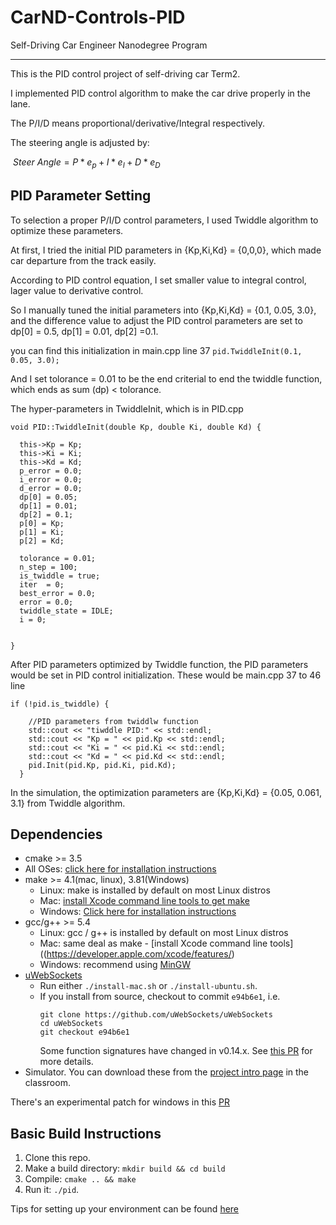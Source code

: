 # CarND-Controls-PID
Self-Driving Car Engineer Nanodegree Program

---

This is the PID control project of self-driving car Term2. 

I implemented PID control algorithm to make the car drive properly in the lane. 

The P/I/D means proportional/derivative/Integral  respectively.

The steering angle is adjusted by:

​	$Steer\ Angle= P*e_{p}+I*e_{I}+D*e_{D}$



## PID Parameter Setting

To selection a proper P/I/D control parameters, I used Twiddle algorithm to optimize these parameters.

At first, I tried the initial PID parameters in {Kp,Ki,Kd} = {0,0,0}, which made car departure from the track easily. 

According to PID control equation, I set smaller value to integral control, lager value to derivative control.

So I manually tuned the initial parameters into {Kp,Ki,Kd} = {0.1, 0.05, 3.0}, and the difference value to adjust the PID control parameters are set to dp[0] = 0.5, dp[1] = 0.01, dp[2] =0.1.

you can find this initialization in main.cpp line 37 `pid.TwiddleInit(0.1, 0.05, 3.0);`

And I set tolorance = 0.01 to be the end criterial to end the twiddle function, which ends as sum (dp) < tolorance.

The hyper-parameters in TwiddleInit, which is in PID.cpp  

```
void PID::TwiddleInit(double Kp, double Ki, double Kd) {
  
  this->Kp = Kp;
  this->Ki = Ki;
  this->Kd = Kd;
  p_error = 0.0;
  i_error = 0.0;
  d_error = 0.0;
  dp[0] = 0.05;
  dp[1] = 0.01;
  dp[2] = 0.1;
  p[0] = Kp;
  p[1] = Ki;
  p[2] = Kd;

  tolorance = 0.01;
  n_step = 100;
  is_twiddle = true;
  iter  = 0;
  best_error = 0.0;
  error = 0.0;
  twiddle_state = IDLE;
  i = 0;


}

```

After PID parameters optimized by Twiddle function, the PID parameters would be set in PID control initialization. These would be main.cpp 37  to  46 line

```
if (!pid.is_twiddle) {

    //PID parameters from twiddlw function
    std::cout << "tiwddle PID:" << std::endl;
    std::cout << "Kp = " << pid.Kp << std::endl;
    std::cout << "Ki = " << pid.Ki << std::endl;
    std::cout << "Kd = " << pid.Kd << std::endl;
    pid.Init(pid.Kp, pid.Ki, pid.Kd);
  }

```

In the simulation, the optimization parameters are {Kp,Ki,Kd} = {0.05, 0.061, 3.1} from Twiddle algorithm.

## Dependencies

* cmake >= 3.5
 * All OSes: [click here for installation instructions](https://cmake.org/install/)
* make >= 4.1(mac, linux), 3.81(Windows)
  * Linux: make is installed by default on most Linux distros
  * Mac: [install Xcode command line tools to get make](https://developer.apple.com/xcode/features/)
  * Windows: [Click here for installation instructions](http://gnuwin32.sourceforge.net/packages/make.htm)
* gcc/g++ >= 5.4
  * Linux: gcc / g++ is installed by default on most Linux distros
  * Mac: same deal as make - [install Xcode command line tools]((https://developer.apple.com/xcode/features/)
  * Windows: recommend using [MinGW](http://www.mingw.org/)
* [uWebSockets](https://github.com/uWebSockets/uWebSockets)
  * Run either `./install-mac.sh` or `./install-ubuntu.sh`.
  * If you install from source, checkout to commit `e94b6e1`, i.e.
    ```
    git clone https://github.com/uWebSockets/uWebSockets 
    cd uWebSockets
    git checkout e94b6e1
    ```
    Some function signatures have changed in v0.14.x. See [this PR](https://github.com/udacity/CarND-MPC-Project/pull/3) for more details.
* Simulator. You can download these from the [project intro page](https://github.com/udacity/self-driving-car-sim/releases) in the classroom.

There's an experimental patch for windows in this [PR](https://github.com/udacity/CarND-PID-Control-Project/pull/3)

## Basic Build Instructions

1. Clone this repo.
2. Make a build directory: `mkdir build && cd build`
3. Compile: `cmake .. && make`
4. Run it: `./pid`. 

Tips for setting up your environment can be found [here](https://classroom.udacity.com/nanodegrees/nd013/parts/40f38239-66b6-46ec-ae68-03afd8a601c8/modules/0949fca6-b379-42af-a919-ee50aa304e6a/lessons/f758c44c-5e40-4e01-93b5-1a82aa4e044f/concepts/23d376c7-0195-4276-bdf0-e02f1f3c665d)

